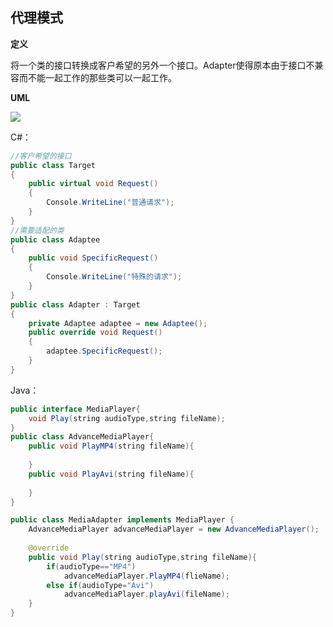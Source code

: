 ## 代理模式

**定义**

将一个类的接口转换成客户希望的另外一个接口。Adapter使得原本由于接口不兼容而不能一起工作的那些类可以一起工作。

**UML**

<div>
    <image src="../img/adapter.png"></image>
</div>


C#：

```c#
//客户希望的接口
public class Target
{
    public virtual void Request()
    {
        Console.WriteLine("普通请求");
    }
}
//需要适配的类
public class Adaptee
{
    public void SpecificRequest()
    {
        Console.WriteLine("特殊的请求");
    }
}
public class Adapter : Target
{
	private Adaptee adaptee = new Adaptee();
	public override void Request()
    {
    	adaptee.SpecificRequest();
    }
}
```

Java：

```java
public interface MediaPlayer{
	void Play(string audioType,string fileName);
}
public class AdvanceMediaPlayer{
    public void PlayMP4(string fileName){
        
    }
    public void PlayAvi(string fileName){
        
    }
}

public class MediaAdapter implements MediaPlayer {
    AdvanceMediaPlayer advanceMediaPlayer = new AdvanceMediaPlayer();
    
    @override
    public void Play(string audioType,string fileName){
        if(audioType=="MP4")
            advanceMediaPlayer.PlayMP4(flieName);
        else if(audioType="Avi")
            advanceMediaPlayer.playAvi(fileName);
    }
}
```


